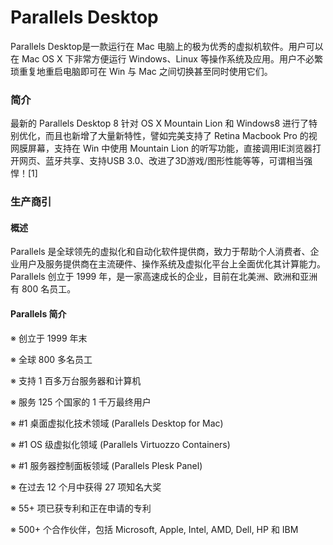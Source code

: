 Parallels Desktop
=================

Parallels Desktop是一款运行在 Mac 电脑上的极为优秀的虚拟机软件。用户可以在 Mac OS X 下非常方便运行 Windows、Linux 等操作系统及应用。用户不必繁琐重复地重启电脑即可在 Win 与 Mac 之间切换甚至同时使用它们。

### 简介

最新的 Parallels Desktop 8 针对 OS X Mountain Lion 和 Windows8 进行了特别优化，而且也新增了大量新特性，譬如完美支持了 Retina Macbook Pro 的视网膜屏幕，支持在 Win 中使用 Mountain Lion 的听写功能，直接调用IE浏览器打开网页、蓝牙共享、支持USB 3.0、改进了3D游戏/图形性能等等，可谓相当强悍！[1] 

### 生产商引

#### 概述

Parallels 是全球领先的虚拟化和自动化软件提供商，致力于帮助个人消费者、企业用户及服务提供商在主流硬件、操作系统及虚拟化平台上全面优化其计算能力。Parallels 创立于 1999 年，是一家高速成长的企业，目前在北美洲、欧洲和亚洲有 800 名员工。

#### Parallels 简介

※ 创立于 1999 年末

※ 全球 800 多名员工

※ 支持 1 百多万台服务器和计算机

※ 服务 125 个国家的 1 千万最终用户

※ #1 桌面虚拟化技术领域 (Parallels Desktop for Mac)

※ #1 OS 级虚拟化领域 (Parallels Virtuozzo Containers)

※ #1 服务器控制面板领域 (Parallels Plesk Panel)

※ 在过去 12 个月中获得 27 项知名大奖

※ 55+ 项已获专利和正在申请的专利

※ 500+ 个合作伙伴，包括 Microsoft, Apple, Intel, AMD, Dell, HP 和 IBM
